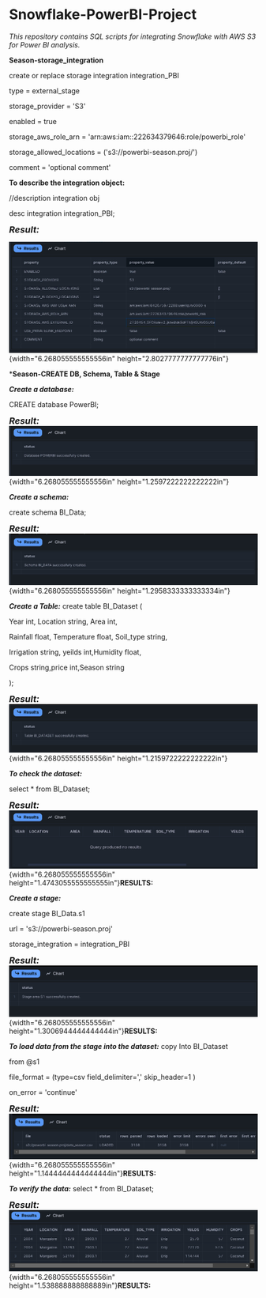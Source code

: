 # Snowflake-PowerBI-Project

*This repository contains SQL scripts for integrating Snowflake with AWS S3 for Power BI analysis.*


**Season-storage_integration**

create or replace storage integration integration_PBI

type = external_stage

storage_provider = \'S3\'

enabled = true

storage_aws_role_arn = \'arn:aws:iam::222634379646:role/powerbi_role\'

storage_allowed_locations = (\'s3://powerbi-season.proj/\')

comment = \'optional comment\'

**To describe the integration object:**

//description integration obj

desc integration integration_PBI;

<span style="font-size:18px;"><b><i>Result:</i></b></span>

![](Query_results/image1.png){width="6.268055555555556in"
height="2.8027777777777776in"}

***Season-CREATE DB, Schema, Table & Stage**

***Create a database:***

CREATE database PowerBI;

<span style="font-size:18px;"><b><i>Result:</i></b></span>
![](Query_results/image2.png){width="6.268055555555556in"
height="1.2597222222222222in"}

***Create a schema:***

create schema BI_Data;

<span style="font-size:18px;"><b><i>Result:</i></b></span>
![](Query_results/image3.png){width="6.268055555555556in"
height="1.2958333333333334in"}

***Create a Table:***
create table BI_Dataset (

Year int, Location string, Area int,

Rainfall float, Temperature float, Soil_type string,

Irrigation string, yeilds int,Humidity float,

Crops string,price int,Season string

);

<span style="font-size:18px;"><b><i>Result:</i></b></span>
![](Query_results/image4.png){width="6.268055555555556in"
height="1.2159722222222222in"}

***To check the dataset:***

select \* from BI_Dataset;

<span style="font-size:18px;"><b><i>Result:</i></b></span>
![](Query_results/image5.png){width="6.268055555555556in"
height="1.4743055555555555in"}**RESULTS:**

***Create a stage:***

create stage BI_Data.s1

url = \'s3://powerbi-season.proj\'

storage_integration = integration_PBI

<span style="font-size:18px;"><b><i>Result:</i></b></span>
![](Query_results/image6.png){width="6.268055555555556in"
height="1.3006944444444444in"}**RESULTS:**


***To load data from the stage into the dataset:***
copy Into BI_Dataset

from \@s1

file_format = (type=csv field_delimiter=\',\' skip_header=1 )

on_error = \'continue\'

<span style="font-size:18px;"><b><i>Result:</i></b></span>
![](Query_results/image7.png){width="6.268055555555556in"
height="1.1444444444444444in"}**RESULTS:**

***To verify the data:***
select \* from BI_Dataset;

<span style="font-size:18px;"><b><i>Result:</i></b></span>
![](Query_results/image8.png){width="6.268055555555556in"
height="1.538888888888889in"}**RESULTS:**
